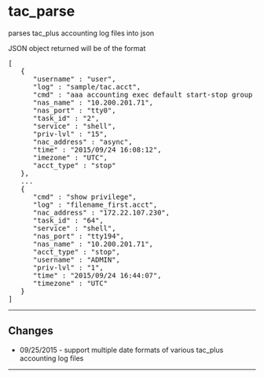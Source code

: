 # tac_parse
parses tac_plus accounting log files into json

JSON object returned will be of the format
<pre>
[
   {
      "username" : "user",
      "log" : "sample/tac.acct",
      "cmd" : "aaa accounting exec default start-stop group tacacs+",
      "nas_name" : "10.200.201.71",
      "nas_port" : "tty0",
      "task_id" : "2",
      "service" : "shell",
      "priv-lvl" : "15",
      "nac_address" : "async",
      "time" : "2015/09/24 16:08:12",
      "imezone" : "UTC",
      "acct_type" : "stop"
   },
   ...
   {
      "cmd" : "show privilege",
      "log" : "filename_first.acct",
      "nac_address" : "172.22.107.230",
      "task_id" : "64",
      "service" : "shell",
      "nas_port" : "tty194",
      "nas_name" : "10.200.201.71",
      "acct_type" : "stop",
      "username" : "ADMIN",
      "priv-lvl" : "1",
      "time" : "2015/09/24 16:44:07",
      "timezone" : "UTC"
   }
]
</pre>

-----------------
Changes
---------------
* 09/25/2015 - support multiple date formats of various tac_plus accounting log files


---------------

